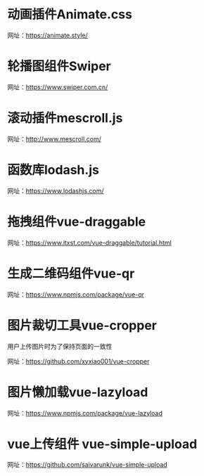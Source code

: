 # 动画插件Animate.css

网址：https://animate.style/

# 轮播图组件Swiper

网址：https://www.swiper.com.cn/

# 滚动插件mescroll.js

网址：http://www.mescroll.com/

# 函数库lodash.js

网址：https://www.lodashjs.com/

# 拖拽组件vue-draggable

网址：https://www.itxst.com/vue-draggable/tutorial.html

# 生成二维码组件vue-qr

网址：https://www.npmjs.com/package/vue-qr

# 图片裁切工具vue-cropper

用户上传图片时为了保持页面的一致性

网址：https://github.com/xyxiao001/vue-cropper

# 图片懒加载vue-lazyload

网址：https://www.npmjs.com/package/vue-lazyload

# vue上传组件 vue-simple-upload

网址：https://github.com/saivarunk/vue-simple-upload

